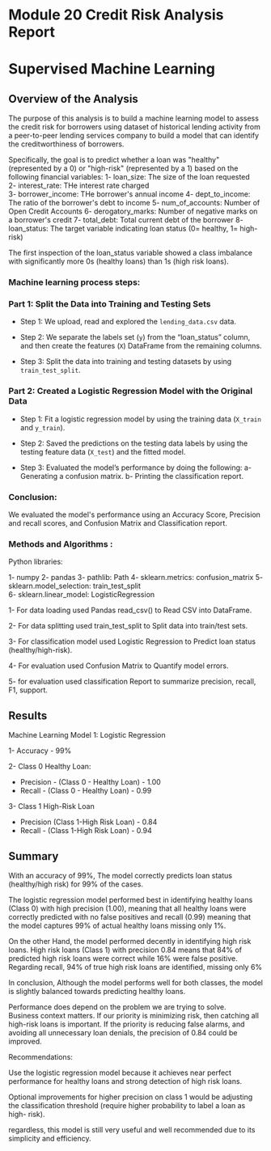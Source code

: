 # Module 20 Credit Risk Analysis Report
# Supervised Machine Learning 

## Overview of the Analysis 
The purpose of this analysis is to build a machine learning model to assess the credit risk for borrowers using dataset of historical lending activity from a peer-to-peer lending services company to build a model that can identify the creditworthiness of borrowers.  

Specifically, the goal is to predict whether a loan was "healthy" (represented by a 0) or "high-risk" (represented by a 1) based on the following financial variables: 
1- loan_size: The size of the loan requested  
2- interest_rate: THe interest rate charged  
3- borrower_income: THe borrower's annual income 
4- dept_to_income: The ratio of the borrower's debt to income 
5- num_of_accounts: Number of Open Credit Accounts 
6- derogatory_marks: Number of negative marks on a borrower's credit 
7- total_debt: Total current debt of the borrower 
8- loan_status: The target variable indicating loan status (0= healthy, 1= high-risk) 

The first inspection of the loan_status variable showed a class imbalance with significantly more 0s (healthy loans) than 1s (high risk loans). 

### Machine learning process steps: 

### Part 1: Split the Data into Training and Testing Sets 

- Step 1: We upload, read and explored the `lending_data.csv` data. 

- Step 2: We separate the labels set (`y`) from the “loan_status” column, and then create the features (`X`) DataFrame from the remaining columns. 

- Step 3: Split the data into training and testing datasets by using `train_test_split`. 

### Part 2: Created a Logistic Regression Model with the Original Data 

- Step 1: Fit a logistic regression model by using the training data (`X_train` and `y_train`). 

- Step 2: Saved the predictions on the testing data labels by using the testing feature data (`X_test`) and the fitted model. 

- Step 3: Evaluated the model’s performance by doing the following: 
a- Generating a confusion matrix. 
b- Printing the classification report. 

### Conclusion:  

We evaluated the model's performance using an Accuracy Score, Precision and recall scores, and Confusion Matrix and Classification report. 

### Methods and Algorithms : 

Python libraries: 

1- numpy 
2- pandas 
3- pathlib: Path 
4- sklearn.metrics: confusion_matrix 
5- sklearn.model_selection: train_test_split  
6- sklearn.linear_model: LogisticRegression 

1- For data loading used Pandas read_csv() to Read CSV into DataFrame. 

2- For data splitting used train_test_split to Split data into train/test sets. 

3- For classification model used Logistic Regression to Predict loan status (healthy/high-risk). 

4- For evaluation used Confusion Matrix to Quantify model errors. 

5- for evaluation used classification Report to summarize precision, recall, F1, support. 

## Results 

Machine Learning Model 1: Logistic Regression  

1- Accuracy - 99% 

2- Class 0 Healthy Loan: 
- Precision - (Class 0 - Healthy Loan) - 1.00 
- Recall - (Class 0 - Healthy Loan) - 0.99 

3- Class 1 High-Risk Loan 
- Precision (Class 1-High Risk Loan) - 0.84 
- Recall - (Class 1-High Risk Loan) - 0.94 

## Summary 

With an accuracy of 99%, The model correctly predicts loan status (healthy/high risk) for 99% of the cases. 

The logistic regression model performed best in identifying healthy loans (Class 0) with high precision (1.00), meaning that all healthy loans were correctly predicted with no false positives and recall (0.99) meaning that the model captures 99% of actual healthy loans missing only 1%.  

On the other Hand, the model performed decently in identifying high risk loans. High risk loans (Class 1) with precision 0.84 means that 84% of predicted high risk loans were correct while 16% were false positive. Regarding recall, 94% of true high risk loans are identified, missing only 6% 

In conclusion, Although the model performs well for both classes, the model is slightly balanced towards predicting healthy loans.  

Performance does depend on the problem we are trying to solve.  
Business context matters. If our priority is minimizing risk, then catching all high-risk loans is important. If the priority is reducing false alarms, and avoiding all unnecessary loan denials, the precision of 0.84 could be improved.  

Recommendations: 

Use the logistic regression model because it achieves near perfect performance for healthy loans and strong detection of high risk loans. 

Optional improvements for higher precision on class 1 would be adjusting the classification threshold (require higher probability to label a loan as high- risk). 

regardless, this model is still very useful and well recommended due to its simplicity and efficiency. 

 